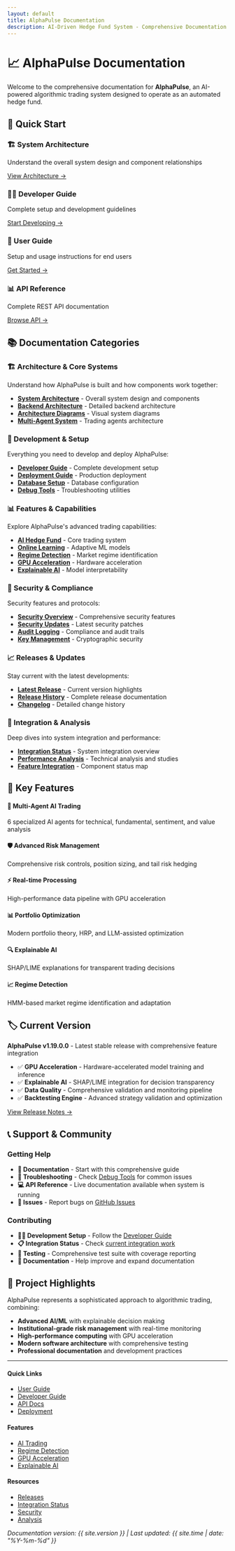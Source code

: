 ```yaml
---
layout: default
title: AlphaPulse Documentation
description: AI-Driven Hedge Fund System - Comprehensive Documentation
---
```


# 📈 AlphaPulse Documentation

Welcome to the comprehensive documentation for **AlphaPulse**, an AI-powered algorithmic trading system designed to operate as an automated hedge fund.

## 🚀 Quick Start

<div class="grid-container">
  <div class="grid-item">
    <h3>🏗️ System Architecture</h3>
    <p>Understand the overall system design and component relationships</p>
    <a href="SYSTEM_ARCHITECTURE" class="btn">View Architecture →</a>
  </div>
  
  <div class="grid-item">
    <h3>👨‍💻 Developer Guide</h3>
    <p>Complete setup and development guidelines</p>
    <a href="development/CLAUDE" class="btn">Start Developing →</a>
  </div>
  
  <div class="grid-item">
    <h3>🚀 User Guide</h3>
    <p>Setup and usage instructions for end users</p>
    <a href="USER_GUIDE" class="btn">Get Started →</a>
  </div>
  
  <div class="grid-item">
    <h3>📊 API Reference</h3>
    <p>Complete REST API documentation</p>
    <a href="API_DOCUMENTATION" class="btn">Browse API →</a>
  </div>
</div>

## 📚 Documentation Categories

### 🏗️ Architecture & Core Systems
Understand how AlphaPulse is built and how components work together:

- **[System Architecture](SYSTEM_ARCHITECTURE.html)** - Overall system design and components
- **[Backend Architecture](BACKEND_ARCHITECTURE.html)** - Detailed backend architecture  
- **[Architecture Diagrams](architecture-diagrams.html)** - Visual system diagrams
- **[Multi-Agent System](MULTI_AGENT_SYSTEM.html)** - Trading agents architecture

### 🔧 Development & Setup
Everything you need to develop and deploy AlphaPulse:

- **[Developer Guide](development/CLAUDE.html)** - Complete development setup
- **[Deployment Guide](DEPLOYMENT.html)** - Production deployment
- **[Database Setup](DATABASE_SETUP.html)** - Database configuration
- **[Debug Tools](DEBUG_TOOLS.html)** - Troubleshooting utilities

### 📊 Features & Capabilities
Explore AlphaPulse's advanced trading capabilities:

- **[AI Hedge Fund](AI_HEDGE_FUND_DOCUMENTATION.html)** - Core trading system
- **[Online Learning](ONLINE_LEARNING.html)** - Adaptive ML models
- **[Regime Detection](regime-detection.html)** - Market regime identification
- **[GPU Acceleration](gpu_acceleration.html)** - Hardware acceleration
- **[Explainable AI](explainable-ai.html)** - Model interpretability

### 🔐 Security & Compliance
Security features and protocols:

- **[Security Overview](security.html)** - Comprehensive security features
- **[Security Updates](security/)** - Latest security patches
- **[Audit Logging](audit-logging.html)** - Compliance and audit trails
- **[Key Management](key-management.html)** - Cryptographic security

### 📈 Releases & Updates
Stay current with the latest developments:

- **[Latest Release](releases/RELEASE_NOTES.html)** - Current version highlights
- **[Release History](releases/)** - Complete release documentation
- **[Changelog](releases/CHANGELOG.html)** - Detailed change history

### 🔗 Integration & Analysis
Deep dives into system integration and performance:

- **[Integration Status](integration/)** - System integration overview
- **[Performance Analysis](analysis/)** - Technical analysis and studies
- **[Feature Integration](integration/FEATURE_INTEGRATION_MAP.html)** - Component status map

## 🎯 Key Features

<div class="features-grid">
  <div class="feature">
    <h4>🤖 Multi-Agent AI Trading</h4>
    <p>6 specialized AI agents for technical, fundamental, sentiment, and value analysis</p>
  </div>
  
  <div class="feature">
    <h4>🛡️ Advanced Risk Management</h4>
    <p>Comprehensive risk controls, position sizing, and tail risk hedging</p>
  </div>
  
  <div class="feature">
    <h4>⚡ Real-time Processing</h4>
    <p>High-performance data pipeline with GPU acceleration</p>
  </div>
  
  <div class="feature">
    <h4>📊 Portfolio Optimization</h4>
    <p>Modern portfolio theory, HRP, and LLM-assisted optimization</p>
  </div>
  
  <div class="feature">
    <h4>🔍 Explainable AI</h4>
    <p>SHAP/LIME explanations for transparent trading decisions</p>
  </div>
  
  <div class="feature">
    <h4>📈 Regime Detection</h4>
    <p>HMM-based market regime identification and adaptation</p>
  </div>
</div>

## 🏷️ Current Version

**AlphaPulse v1.19.0.0** - Latest stable release with comprehensive feature integration

- ✅ **GPU Acceleration** - Hardware-accelerated model training and inference
- ✅ **Explainable AI** - SHAP/LIME integration for decision transparency  
- ✅ **Data Quality** - Comprehensive validation and monitoring pipeline
- ✅ **Backtesting Engine** - Advanced strategy validation and optimization

[View Release Notes →](releases/RELEASE_NOTES_v1.19.0.html)

## 📞 Support & Community

### Getting Help
- **📖 Documentation** - Start with this comprehensive guide
- **🔧 Troubleshooting** - Check [Debug Tools](DEBUG_TOOLS.html) for common issues
- **💻 API Reference** - Live documentation available when system is running
- **🐛 Issues** - Report bugs on [GitHub Issues](https://github.com/blackms/AlphaPulse/issues)

### Contributing
- **👨‍💻 Development Setup** - Follow the [Developer Guide](development/CLAUDE.html)
- **📋 Integration Status** - Check [current integration work](integration/)
- **🧪 Testing** - Comprehensive test suite with coverage reporting
- **📝 Documentation** - Help improve and expand documentation

## 🌟 Project Highlights

AlphaPulse represents a sophisticated approach to algorithmic trading, combining:

- **Advanced AI/ML** with explainable decision making
- **Institutional-grade risk management** with real-time monitoring
- **High-performance computing** with GPU acceleration
- **Modern software architecture** with comprehensive testing
- **Professional documentation** and development practices

---

<div class="footer-navigation">
  <div class="nav-section">
    <h4>Quick Links</h4>
    <ul>
      <li><a href="USER_GUIDE.html">User Guide</a></li>
      <li><a href="development/CLAUDE.html">Developer Guide</a></li>
      <li><a href="API_DOCUMENTATION.html">API Docs</a></li>
      <li><a href="DEPLOYMENT.html">Deployment</a></li>
    </ul>
  </div>
  
  <div class="nav-section">
    <h4>Features</h4>
    <ul>
      <li><a href="AI_HEDGE_FUND_DOCUMENTATION.html">AI Trading</a></li>
      <li><a href="regime-detection.html">Regime Detection</a></li>
      <li><a href="gpu_acceleration.html">GPU Acceleration</a></li>
      <li><a href="explainable-ai.html">Explainable AI</a></li>
    </ul>
  </div>
  
  <div class="nav-section">
    <h4>Resources</h4>
    <ul>
      <li><a href="releases/">Releases</a></li>
      <li><a href="integration/">Integration Status</a></li>
      <li><a href="security/">Security</a></li>
      <li><a href="analysis/">Analysis</a></li>
    </ul>
  </div>
</div>

*Documentation version: {{ site.version }} | Last updated: {{ site.time | date: "%Y-%m-%d" }}*
